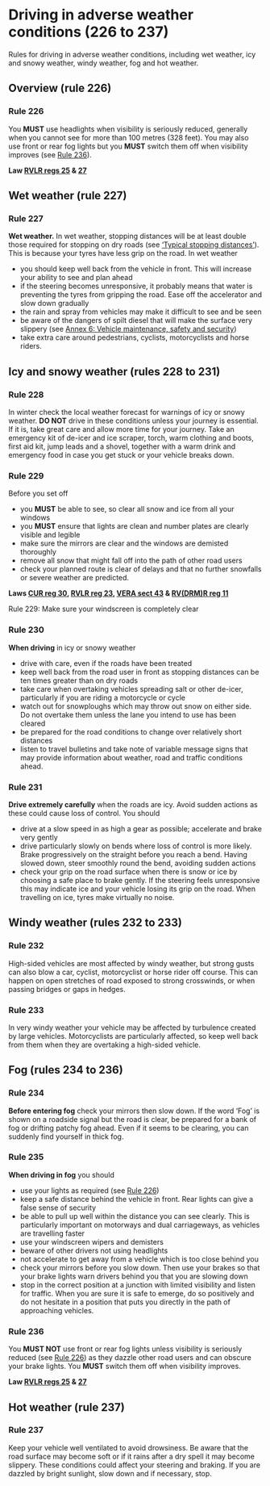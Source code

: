 
<h1 id='section-title'>Driving in adverse weather conditions (226 to 237)</h1>
<p>Rules for driving in adverse weather conditions, including wet weather, icy and snowy weather, windy weather, fog and hot weather.</p>
<h2 id='overview-rule-226'>
Overview (rule 226)
</h2>
<h3 id='rule226'>Rule 226</h3>
<p>You <strong>MUST</strong>
use headlights when visibility is seriously reduced, generally when you cannot see for more than 100 metres (328 feet). You may also use front or rear fog lights but you <strong>MUST</strong>
switch them off when visibility improves (see <a href='driving-in-adverse-weather-conditions-226-to-237.md#rule236'>Rule 236</a>).</p>
<p><strong>Law <a href='http://www.legislation.gov.uk/uksi/1989/1796/regulation/25/made'>RVLR regs 25</a> &amp; <a href='http://www.legislation.gov.uk/uksi/1989/1796/regulation/27/made'>27</a></strong>
</p>
<h2 id='wet-weather-rule-227'>
Wet weather (rule 227)
</h2>
<h3 id='rule227'>Rule 227</h3>
<p><strong>Wet weather.</strong>
In wet weather, stopping distances will be at least double those required for stopping on dry roads (see <a href='general-rules-techniques-and-advice-for-all-drivers-and-riders-103-to-158.md#rule126'>‘Typical stopping distances’</a>). This is because your tyres have less grip on the road. In wet weather</p>
<ul>
<li>you should keep well back from the vehicle in front. This will increase your ability to see and plan ahead</li>
<li>if the steering becomes unresponsive, it probably means that water is preventing the tyres from gripping the road. Ease off the accelerator and slow down gradually</li>
<li>the rain and spray from vehicles may make it difficult to see and be seen</li>
<li>be aware of the dangers of spilt diesel that will make the surface very slippery (see <a href='annex-6-vehicle-maintenance-safety-and-security.md'>Annex 6: Vehicle maintenance, safety and security</a>)</li>
<li>take extra care around pedestrians, cyclists, motorcyclists and horse riders.</li>
</ul>
<h2 id='icy-and-snowy-weather-rules-228-to-231'>
Icy and snowy weather (rules 228 to 231)
</h2>
<h3 id='rule228'>Rule 228</h3>
<p>In winter check the local weather forecast for warnings of icy or snowy weather. <strong>DO NOT</strong>
drive in these conditions unless your journey is essential. If it is, take great care and allow more time for your journey. Take an emergency kit of de-icer and ice scraper, torch, warm clothing and boots, first aid kit, jump leads and a shovel, together with a warm drink and emergency food in case you get stuck or your vehicle breaks down.</p>
<h3 id='rule229'>Rule 229</h3>
<p>Before you set off</p>
<ul>
<li>you <strong>MUST</strong>
be able to see, so clear all snow and ice from all your windows</li>
<li>you <strong>MUST</strong>
ensure that lights are clean and number plates are clearly visible and legible</li>
<li>make sure the mirrors are clear and the windows are demisted thoroughly</li>
<li>remove all snow that might fall off into the path of other road users</li>
<li>check your planned route is clear of delays and that no further snowfalls or severe weather are predicted.</li>
</ul>
<p><strong>Laws <a href='http://www.legislation.gov.uk/uksi/1986/1078/regulation/30/made'>CUR reg 30</a>, <a href='http://www.legislation.gov.uk/uksi/1989/1796/regulation/23/made'>RVLR reg 23</a>, <a href='http://www.legislation.gov.uk/ukpga/1994/22/section/43'>VERA sect 43</a> &amp; <a href='http://www.legislation.gov.uk/uksi/2001/561/regulation/11/made'>RV(DRM)R reg 11</a></strong>
</p>
<p></p>
Rule 229: Make sure your windscreen is completely clear<h3 id='rule230'>Rule 230</h3>
<p><strong>When driving</strong>
in icy or snowy weather</p>
<ul>
<li>drive with care, even if the roads have been treated</li>
<li>keep well back from the road user in front as stopping distances can be ten times greater than on dry roads</li>
<li>take care when overtaking vehicles spreading salt or other de-icer, particularly if you are riding a motorcycle or cycle</li>
<li>watch out for snowploughs which may throw out snow on either side. Do not overtake them unless the lane you intend to use has been cleared</li>
<li>be prepared for the road conditions to change over relatively short distances</li>
<li>listen to travel bulletins and take note of variable message signs that may provide information about weather, road and traffic conditions ahead.</li>
</ul>
<h3 id='rule231'>Rule 231</h3>
<p><strong>Drive extremely carefully</strong>
when the roads are icy. Avoid sudden actions as these could cause loss of control. You should</p>
<ul>
<li>drive at a slow speed in as high a gear as possible; accelerate and brake very gently</li>
<li>drive particularly slowly on bends where loss of control is more likely. Brake progressively on the straight before you reach a bend. Having slowed down, steer smoothly round the bend, avoiding sudden actions</li>
<li>check your grip on the road surface when there is snow or ice by choosing a safe place to brake gently. If the steering feels unresponsive this may indicate ice and your vehicle losing its grip on the road. When travelling on ice, tyres make virtually no noise.</li>
</ul>
<h2 id='windy-weather-rules-232-to-233'>
Windy weather (rules 232 to 233)
</h2>
<h3 id='rule232'>Rule 232</h3>
<p>High-sided vehicles are most affected by windy weather, but strong gusts can also blow a car, cyclist, motorcyclist or horse rider off course. This can happen on open stretches of road exposed to strong crosswinds, or when passing bridges or gaps in hedges.</p>
<h3 id='rule233'>Rule 233</h3>
<p>In very windy weather your vehicle may be affected by turbulence created by large vehicles. Motorcyclists are particularly affected, so keep well back from them when they are overtaking a high-sided vehicle.</p>
<h2 id='fog-rules-234-to-236'>
Fog (rules 234 to 236)
</h2>
<h3 id='rule234'>Rule 234</h3>
<p><strong>Before entering fog</strong>
check your mirrors then slow down. If the word ‘Fog’ is shown on a roadside signal but the road is clear, be prepared for a bank of fog or drifting patchy fog ahead. Even if it seems to be clearing, you can suddenly find yourself in thick fog.</p>
<h3 id='rule235'>Rule 235</h3>
<p><strong>When driving in fog</strong>
you should</p>
<ul>
<li>use your lights as required (see <a href='driving-in-adverse-weather-conditions-226-to-237.md#rule226'>Rule 226</a>)</li>
<li>keep a safe distance behind the vehicle in front. Rear lights can give a false sense of security</li>
<li>be able to pull up well within the distance you can see clearly. This is particularly important on motorways and dual carriageways, as vehicles are travelling faster</li>
<li>use your windscreen wipers and demisters</li>
<li>beware of other drivers not using headlights</li>
<li>not accelerate to get away from a vehicle which is too close behind you</li>
<li>check your mirrors before you slow down. Then use your brakes so that your brake lights warn drivers behind you that you are slowing down</li>
<li>stop in the correct position at a junction with limited visibility and listen for traffic. When you are sure it is safe to emerge, do so positively and do not hesitate in a position that puts you directly in the path of approaching vehicles.</li>
</ul>
<h3 id='rule236'>Rule 236</h3>
<p>You <strong>MUST NOT</strong>
use front or rear fog lights unless visibility is seriously reduced (see <a href='driving-in-adverse-weather-conditions-226-to-237.md#rule226'>Rule 226</a>) as they dazzle other road users and can obscure your brake lights. You <strong>MUST</strong>
switch them off when visibility improves.</p>
<p><strong>Law <a href='http://www.legislation.gov.uk/uksi/1989/1796/regulation/25/made'>RVLR regs 25</a> &amp; <a href='http://www.legislation.gov.uk/uksi/1989/1796/regulation/27/made'>27</a></strong>
</p>
<h2 id='hot-weather-rule-237'>
Hot weather (rule 237)
</h2>
<h3 id='rule237'>Rule 237</h3>
<p>Keep your vehicle well ventilated to avoid drowsiness. Be aware that the road surface may become soft or if it rains after a dry spell it may become slippery. These conditions could affect your steering and braking. If you are dazzled by bright sunlight, slow down and if necessary, stop.</p>

